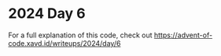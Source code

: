 # 2024 Day 6

For a full explanation of this code, check out https://advent-of-code.xavd.id/writeups/2024/day/6